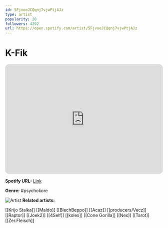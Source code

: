 ```yaml
---
id: 5FjvoeJCQqnj7vjwPtjAJz
type: artist
popularity: 28
followers: 4292
url: https://open.spotify.com/artist/5FjvoeJCQqnj7vjwPtjAJz
---
```

# K-Fik

<iframe style="border-radius:12px" src="https://open.spotify.com/embed/artist/5FjvoeJCQqnj7vjwPtjAJz" width="100%" height="352" frameBorder="0" allowfullscreen="" allow="autoplay; clipboard-write; encrypted-media; fullscreen; picture-in-picture" loading="lazy"></iframe>

**Spotify URL:** [Link](https://open.spotify.com/artist/5FjvoeJCQqnj7vjwPtjAJz)

**Genre:**  #psychokore

![Artist](https://i.scdn.co/image/ab6761610000e5eb6b1833eafebaabc807026d2b)
**Related artists:**

[[Krijo Stalka]]
[[Maldo]]
[[BlechBeppo]]
[[Acaz]]
[[producers/Vecz]]
[[Raptor]]
[[Joek2]]
[[4Self]]
[[kolex]]
[[Cone Gorilla]]
[[Nex]]
[[Tarot]]
[[Zer.Fleisch]]
